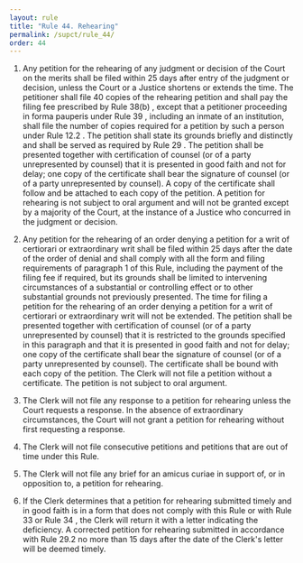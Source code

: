 ```yaml
---
layout: rule
title: "Rule 44. Rehearing"
permalink: /supct/rule_44/
order: 44
---
```


1. Any petition for the rehearing of any judgment or decision of the Court on the merits shall be filed within 25 days after entry of the judgment or decision, unless the Court or a Justice shortens or extends the time. The petitioner shall file 40 copies of the rehearing petition and shall pay the filing fee prescribed by Rule 38(b) , except that a petitioner proceeding in forma pauperis under Rule 39 , including an inmate of an institution, shall file the number of copies required for a petition by such a person under Rule 12.2 . The petition shall state its grounds briefly and distinctly and shall be served as required by Rule 29 . The petition shall be presented together with certification of counsel (or of a party unrepresented by counsel) that it is presented in good faith and not for delay; one copy of the certificate shall bear the signature of counsel (or of a party unrepresented by counsel). A copy of the certificate shall follow and be attached to each copy of the petition. A petition for rehearing is not subject to oral argument and will not be granted except by a majority of the Court, at the instance of a Justice who concurred in the judgment or decision.


2. Any petition for the rehearing of an order denying a petition for a writ of certiorari or extraordinary writ shall be filed within 25 days after the date of the order of denial and shall comply with all the form and filing requirements of paragraph 1 of this Rule, including the payment of the filing fee if required, but its grounds shall be limited to intervening circumstances of a substantial or controlling effect or to other substantial grounds not previously presented. The time for filing a petition for the rehearing of an order denying a petition for a writ of certiorari or extraordinary writ will not be extended. The petition shall be presented together with certification of counsel (or of a party unrepresented by counsel) that it is restricted to the grounds specified in this paragraph and that it is presented in good faith and not for delay; one copy of the certificate shall bear the signature of counsel (or of a party unrepresented by counsel). The certificate shall be bound with each copy of the petition. The Clerk will not file a petition without a certificate. The petition is not subject to oral argument.


3. The Clerk will not file any response to a petition for rehearing unless the Court requests a response. In the absence of extraordinary circumstances, the Court will not grant a petition for rehearing without first requesting a response.


4. The Clerk will not file consecutive petitions and petitions that are out of time under this Rule.


5. The Clerk will not file any brief for an amicus curiae in support of, or in opposition to, a petition for rehearing.


6. If the Clerk determines that a petition for rehearing submitted timely and in good faith is in a form that does not comply with this Rule or with Rule 33 or Rule 34 , the Clerk will return it with a letter indicating the deficiency. A corrected petition for rehearing submitted in accordance with Rule 29.2 no more than 15 days after the date of the Clerk's letter will be deemed timely.